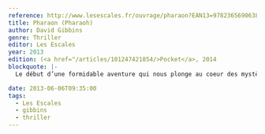```yaml
---
reference: http://www.lesescales.fr/ouvrage/pharaon?EAN13=9782365690638
title: Pharaon (Pharaoh)
author: David Gibbins
genre: Thriller
editor: Les Escales
year: 2013
edition: (<a href="/articles/101247421854/>Pocket</a>, 2014
blockquote: |-
  Le début d’une formidable aventure qui nous plonge au coeur des mystères du Nil, dans un monde vieux de 3000 ans, au sein d’un peuple qui a juré de garder le plus grand secret de tous les temps...

date: 2013-06-06T09:35:00
tags:
  - Les Escales
  - gibbins
  - thriller
---
```

